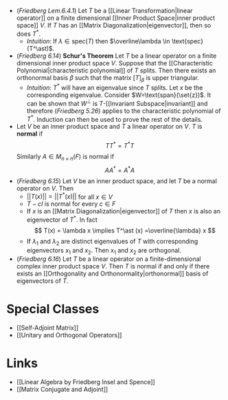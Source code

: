 * (*Friedberg Lem.6.4.1*) Let $T$ be a [[Linear Transformation|linear operator]] on a finite dimensional [[Inner Product Space|inner product space]] $V$. If $T$ has an [[Matrix Diagonalization|eigenvector]], then so does $T^\ast$. 
	* *Intuition*: If $\lambda\in \text{spec}(T)$ then $\overline\lambda \in \text{spec}(T^\ast)$. 
* (*Friedberg 6.14*) **Schur's Theorem** Let $T$ be a linear operator on a finite dimensional inner product space $V$. Suppose that the [[Characteristic Polynomial|characteristic polynomial]] of $T$ splits. Then there exists an orthonormal basis $\beta$ such that the matrix $[T]_\beta$ is upper triangular. 
	* *Intuition*: $T^\ast$ will have an eigenvalue  since $T$ splits. Let $x$ be the corresponding eigenvalue. Consider $W=\text{span}(\set{z})$. It can be shown that $W^\perp$ is $T$-[[Invariant Subspace|invariant]] and therefore (*Friedberg 5.26*) applies to the characteristic polynomial of $T^\ast$. Induction can then be used to prove the rest of the details.
* Let $V$ be an inner product space and $T$ a linear operator on $V$. $T$ is **normal** if 
  $$
  TT^\ast = T^\ast T
  $$
  Similarly $A\in M_{n\times n}(F)$ is normal if
  $$
  AA^\ast = A^\ast A
  $$
* (*Friedberg 6.15*) Let $V$ be an inner product space, and let $T$ be a normal operator on $V$. Then
	* $||T(x)||=||T^\ast(x)||$ for all $x\in V$
	* $T-cI$ is normal for every $c\in F$
	* If $x$ is an [[Matrix Diagonalization|eigenvector]] of $T$ then $x$ is also an eigenvector of $T^\ast$. In fact
	  $$
	  T(x) = \lambda x \implies T^\ast (x) =\overline{\lambda} x
	  $$
	* If $\lambda_1$ and $\lambda_2$ are distinct eigenvalues of $T$ with corresponding eigenvectors $x_1$ and $x_2$. Then $x_1$ and $x_2$ are orthogonal.
* (*Friedberg 6.16*) Let $T$ be a linear operator on a finite-dimensional complex inner product space $V$. Then $T$ is normal if and only if there exists an [[Orthogonality and Orthonormality|orthonormal]] basis of eigenvectors of $T$.

# Special Classes
* [[Self-Adjoint Matrix]]
* [[Unitary and Orthogonal Operators]]

# Links
* [[Linear Algebra by Friedberg Insel and Spence]]
* [[Matrix Conjugate and Adjoint]]